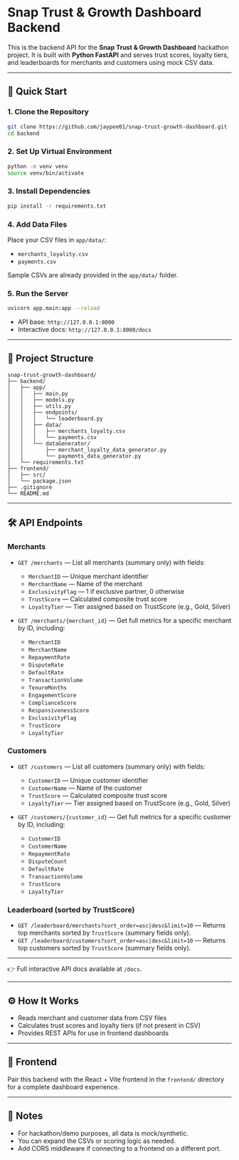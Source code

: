 # Snap Trust & Growth Dashboard Backend

This is the backend API for the **Snap Trust & Growth Dashboard** hackathon project.
It is built with **Python FastAPI** and serves trust scores, loyalty tiers, and leaderboards for merchants and customers using mock CSV data.

---

## 🚀 Quick Start

### 1. Clone the Repository

```bash
git clone https://github.com/jaypee01/snap-trust-growth-dashboard.git
cd backend
```

### 2. Set Up Virtual Environment

```bash
python -m venv venv
source venv/bin/activate
```

### 3. Install Dependencies

```bash
pip install -r requirements.txt
```

### 4. Add Data Files

Place your CSV files in `app/data/`:

- `merchants_loyality.csv`
- `payments.csv`

Sample CSVs are already provided in the `app/data/` folder.

### 5. Run the Server

```bash
uvicorn app.main:app --reload
```

- API base: `http://127.0.0.1:8000`
- Interactive docs: `http://127.0.0.1:8000/docs`

---

## 📁 Project Structure

```
snap-trust-growth-dashboard/
├── backend/
│   ├── app/
│   │   ├── main.py
│   │   ├── models.py
│   │   ├── utils.py
│   │   ├── endpoints/
│   │   │   └── leaderboard.py
│   │   ├── data/
│   │   │   ├── merchants_loyalty.csv
│   │   │   └── payments.csv
│   │   └── dataGenerator/
│   │       ├── merchant_loyalty_data_generator.py
│   │       └── payments_data_generator.py
│   └── requirements.txt
├── frontend/
│   ├── src/
│   └── package.json
├── .gitignore
└── README.md
```

---

## 🛠️ API Endpoints

### Merchants

* `GET /merchants` — List all merchants (summary only) with fields:

  * `MerchantID` — Unique merchant identifier
  * `MerchantName` — Name of the merchant
  * `ExclusivityFlag` — 1 if exclusive partner, 0 otherwise
  * `TrustScore` — Calculated composite trust score
  * `LoyaltyTier` — Tier assigned based on TrustScore (e.g., Gold, Silver)

* `GET /merchants/{merchant_id}` — Get full metrics for a specific merchant by ID, including:

  * `MerchantID`
  * `MerchantName`
  * `RepaymentRate`
  * `DisputeRate`
  * `DefaultRate`
  * `TransactionVolume`
  * `TenureMonths`
  * `EngagementScore`
  * `ComplianceScore`
  * `ResponsivenessScore`
  * `ExclusivityFlag`
  * `TrustScore`
  * `LoyaltyTier`

### Customers

* `GET /customers` — List all customers (summary only) with fields:

  * `CustomerID` — Unique customer identifier
  * `CustomerName` — Name of the customer
  * `TrustScore` — Calculated composite trust score
  * `LoyaltyTier` — Tier assigned based on TrustScore (e.g., Gold, Silver)

* `GET /customers/{customer_id}` — Get full metrics for a specific customer by ID, including:

  * `CustomerID`
  * `CustomerName`
  * `RepaymentRate`
  * `DisputeCount`
  * `DefaultRate`
  * `TransactionVolume`
  * `TrustScore`
  * `LoyaltyTier`

### Leaderboard (sorted by TrustScore)

* `GET /leaderboard/merchants?sort_order=asc|desc&limit=10` — Returns top merchants sorted by `TrustScore` (summary fields only).
* `GET /leaderboard/customers?sort_order=asc|desc&limit=10` — Returns top customers sorted by `TrustScore` (summary fields only).

---

👉 Full interactive API docs available at `/docs`.

---

## ⚙️ How It Works

- Reads merchant and customer data from CSV files
- Calculates trust scores and loyalty tiers (if not present in CSV)
- Provides REST APIs for use in frontend dashboards

---

## 🔗 Frontend

Pair this backend with the React + Vite frontend in the `frontend/` directory for a complete dashboard experience.

---

## 📝 Notes

- For hackathon/demo purposes, all data is mock/synthetic.
- You can expand the CSVs or scoring logic as needed.
- Add CORS middleware if connecting to a frontend on a different port.
